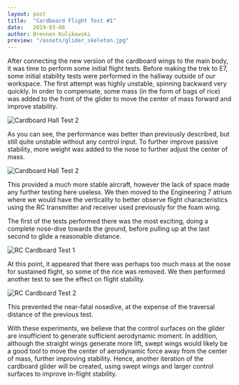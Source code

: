 ```yaml
---
layout: post
title:  "Cardboard Flight Test #1"
date:   2019-03-08
author: Brennen Kulikowski
preview: "/assets/glider_skeleton.jpg"
---
```


After connecting the new version of the cardboard wings to the main body, it was time to perform some initial flight tests. 
Before making the trek to E7, some initial stability tests were performed in the hallway outside of our workspace.
The first attempt was highly unstable, spinning backward very quickly. In order to compensate, some mass (in the form of
bags of rice) was added to the front of the glider to move the center of mass forward and improve stability.

![Cardboard Hall Test 2](/assets/CardboardTest1.gif)

As you can see, the performance was better than previously described, but still quite unstable without any control input.
To further improve passive stability, more weight was added to the nose to further adjust the center of mass.

![Cardboard Hall Test 2](/assets/CardboardTest2.gif)

This provided a much more stable aircraft, however the lack of space made any further testing here useless. We then moved to
the Engineering 7 atrium where we would have the verticality to better observe flight characteristics using the RC transmitter and
receiver used previously for the foam wing.

The first of the tests performed there was the most exciting, doing a complete nose-dive towards the ground, before pulling up
at the last second to glide a reasonable distance.

![RC Cardboard Test 1](/assets/CardboardTest3.gif)

At this point, it appeared that there was perhaps too much mass at the nose for sustained flight, so some of the rice was removed.
We then performed another test to see the effect on flight stability.

![RC Cardboard Test 2](/assets/CardboardTest4.gif)

This prevented the near-fatal nosedive, at the expense of the traversal distance of the previous test.

With these experiments, we believe that the control surfaces on the glider are insufficient to generate sufficient aerodynamic moment.
In addition, although the straight wings generate more lift, swept wings would likely be a good tool to move the center of aerodynamic
force away from the center of mass, further improving stability. Hence, another iteration of the cardboard glider will be created,
using swept wings and larger control surfaces to improve in-flight stability.
